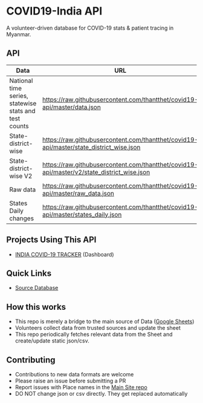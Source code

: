 # COVID19-India API

A volunteer-driven database for COVID-19 stats & patient tracing in Myanmar.

## API

| Data                                                  | URL                                                   |
| ----------------------------------------------------- | ----------------------------------------------------- |
| National time series, statewise stats and test counts | https://raw.githubusercontent.com/thantthet/covid19-api/master/data.json                |
| State-district-wise                                   | https://raw.githubusercontent.com/thantthet/covid19-api/master/state_district_wise.json |
| State-district-wise V2                                | https://raw.githubusercontent.com/thantthet/covid19-api/master/v2/state_district_wise.json |
| Raw data                                              | https://raw.githubusercontent.com/thantthet/covid19-api/master/raw_data.json            |
| States Daily changes                                  | https://raw.githubusercontent.com/thantthet/covid19-api/master/states_daily.json        |


## Projects Using This API

- [INDIA COVID-19 TRACKER](https://covid19.ttkz.me/) (Dashboard)

## Quick Links

- [Source Database](http://covidmyanmar.com)

## How this works

- This repo is merely a bridge to the main source of Data ([Google Sheets](http://bit.ly/2019ncovmmdata))
- Volunteers collect data from trusted sources and update the sheet
- This repo periodically fetches relevant data from the Sheet and create/update static json/csv.


## Contributing

- Contributions to new data formats are welcome
- Please raise an issue before submitting a PR
- Report issues with Place names in the [Main Site repo](https://github.com/covid19india/covid19india-react/issues)
- DO NOT change json or csv directly. They get replaced automatically
